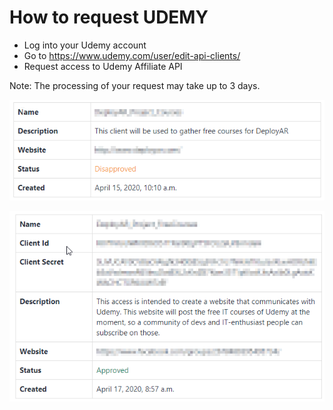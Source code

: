 # How to request UDEMY 

- Log into your Udemy account
- Go to https://www.udemy.com/user/edit-api-clients/
- Request access to  Udemy Affiliate API

Note: The processing of your request may take up to 3 days.

![Failed Request](https://raw.githubusercontent.com/NicolasRementeria/DeployAR_UdemyCoursePortal/master/Failed%20Request.png)

![Approved Request](https://raw.githubusercontent.com/NicolasRementeria/DeployAR_UdemyCoursePortal/master/Approved%20Request.png)

